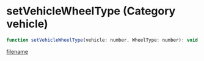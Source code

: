 # setVehicleWheelType (Category vehicle)

```js
function setVehicleWheelType(vehicle: number, WheelType: number): void
```

[filename](setVehicleWheelType_m.md ':include')